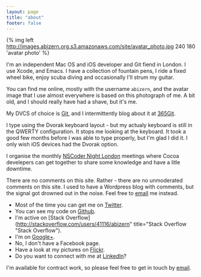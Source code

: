 ```yaml
---
layout: page
title: "about"
footer: false
---
```


{% img left http://images.abizern.org.s3.amazonaws.com/site/avatar_photo.jpg 240 180 'avatar photo' %}

I'm an independent Mac OS and iOS developer and Git fiend in London. I use
Xcode, and Emacs. I have a collection of fountain pens, I ride a fixed wheel
bike, enjoy scuba diving and occasionally I'll strum my guitar.

You can find me online, mostly with the username `abizern`, and the avatar image that I
use almost everywhere is based on this photograph of me. A bit old, and I should
really have had a shave, but it's me.

My DVCS of choice is [Git](http://git-scm.com "Main Git site"), and I
intermittently blog about it at [365Git](http://365git.tumblr.com).

I type using the Dvorak keyboard layout - but my actualy keyboard is still in
the QWERTY configuration. It stops me looking at the keyboard. It took a good
few months before I was able to type properly, but I'm glad I did it. I only
wish iOS devices had the Dvorak option.

I  organise the monthly [NSCoder Night London](http://nscodernightlondon.com
"NSCoder Night London") meetings where Cocoa develepers can get together to
share some knowledge and have a litle downtime.

There are no comments on this site. Rather - there are no unmoderated comments
on this site. I used to have a Wordpress blog with comments, but the signal got
drowned out in the noise. Feel free to <a
href='&#109;&#97;&#105;&#108;&#116;&#111;&#58;&#97;&#98;&#105;&#122;&#101;&#114;&#110;&#64;&#97;&#98;&#105;&#122;&#101;&#114;&#110;&#46;&#111;&#114;&#103;'>&#101;&#109;&#97;&#105;&#108;</a>
me instead.

- Most of the time you can get me on [Twitter](http://twitter.com/#!/abizern "Twitter page").
- You can see my code on [Github](http://git.io/abizern "GitHub page").
- I'm active on [Stack Overflow](http://stackoverflow.com/users/41116/abizern" title="Stack Overflow "Stack Overflow").
- I'm on [Google+](https://plus.google.com/104413546681044086393/posts "Google+ page").
- No, I don't have a Facebook page.
- Have a look at my pictures on [Flickr](http://www.flickr.com/people/stompy/ "Flickr page").
- Do you want to connect with me at [LinkedIn](http://www.linkedin.com/e/fpf/82724921 "LinkedIn")?


I'm available for contract work, so please feel free to get in touch by <a href='&#109;&#97;&#105;&#108;&#116;&#111;&#58;&#97;&#98;&#105;&#122;&#101;&#114;&#110;&#64;&#97;&#98;&#105;&#122;&#101;&#114;&#110;&#46;&#111;&#114;&#103;'>&#101;&#109;&#97;&#105;&#108;</a>.

